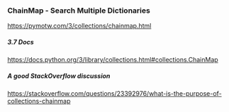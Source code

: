 ### ChainMap - Search Multiple Dictionaries

https://pymotw.com/3/collections/chainmap.html

##### 3.7 Docs
https://docs.python.org/3/library/collections.html#collections.ChainMap

##### A good StackOverflow discussion
https://stackoverflow.com/questions/23392976/what-is-the-purpose-of-collections-chainmap


